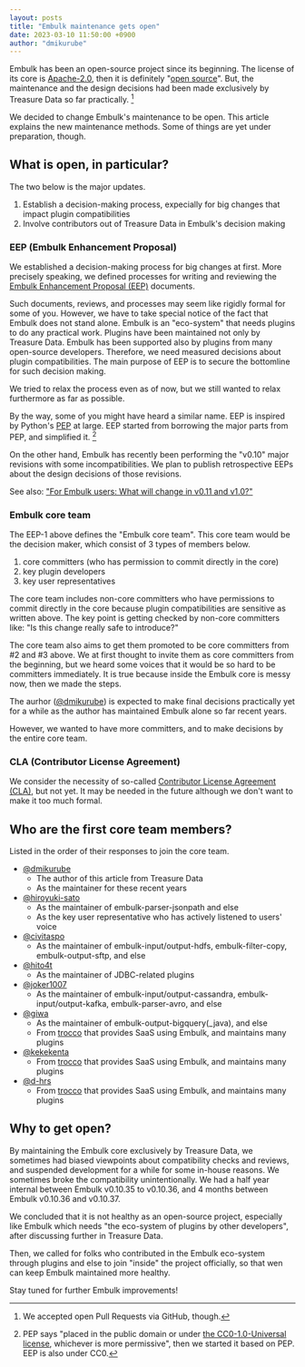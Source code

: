 ```yaml
---
layout: posts
title: "Embulk maintenance gets open"
date: 2023-03-10 11:50:00 +0900
author: "dmikurube"
---
```


Embulk has been an open-source project since its beginning. The license of its core is [Apache-2.0](https://www.apache.org/licenses/LICENSE-2.0), then it is definitely "[open source](https://opensource.org/osd)". But, the maintenance and the design decisions had been made exclusively by Treasure Data so far practically. [^pull-requests]

[^pull-requests]: We accepted open Pull Requests via GitHub, though.

We decided to change Embulk's maintenance to be open. This article explains the new maintenance methods. Some of things are yet under preparation, though.

What is open, in particular?
-----------------------------

The two below is the major updates.

1. Establish a decision-making process, expecially for big changes that impact plugin compatibilities
2. Involve contributors out of Treasure Data in Embulk's decision making

### EEP (Embulk Enhancement Proposal)

We established a decision-making process for big changes at first. More precisely speaking, we defined processes for writing and reviewing the [Embulk Enhancement Proposal (EEP)](https://github.com/embulk/embulk/blob/master/docs/eeps/eep-0001.md) documents.

Such documents, reviews, and processes may seem like rigidly formal for some of you. However, we have to take special notice of the fact that Embulk does not stand alone. Embulk is an "eco-system" that needs plugins to do any practical work. Plugins have been maintained not only by Treasure Data. Embulk has been supported also by plugins from many open-source developers. Therefore, we need measured decisions about plugin compatibilities. The main purpose of EEP is to secure the bottomline for such decision making.

We tried to relax the process even as of now, but we still wanted to relax furthermore as far as possible.

By the way, some of you might have heard a similar name. EEP is inspired by Python's [PEP](https://peps.python.org/pep-0001/) at large. EEP started from borrowing the major parts from PEP, and simplified it. [^pep-cc0]

[^pep-cc0]: PEP says "placed in the public domain or under [the CC0-1.0-Universal license](https://creativecommons.org/publicdomain/zero/1.0/deed.en), whichever is more permissive", then we started it based on PEP. EEP is also under CC0.

On the other hand, Embulk has recently been performing the "v0.10" major revisions with some incompatibilities. We plan to publish retrospective EEPs about the design decisions of those revisions.

See also: ["For Embulk users: What will change in v0.11 and v1.0?"](https://www.embulk.org/articles/2021/04/27/changes-in-v0.11.html)

### Embulk core team

The EEP-1 above defines the "Embulk core team". This core team would be the decision maker, which consist of 3 types of members below.

1. core committers (who has permission to commit directly in the core)
2. key plugin developers
3. key user representatives

The core team includes non-core committers who have permissions to commit directly in the core because plugin compatibilities are sensitive as written above. The key point is getting checked by non-core committers like: "Is this change really safe to introduce?"

The core team also aims to get them promoted to be core committers from #2 and #3 above. We at first thought to invite them as core committers from the beginning, but we heard some voices that it would be so hard to be committers immediately. It is true because inside the Embulk core is messy now, then we made the steps.

The aurhor ([@dmikurube](https://github.com/dmikurube)) is expected to make final decisions practically yet for a while as the author has maintained Embulk alone so far recent years.

However, we wanted to have more committers, and to make decisions by the entire core team.

### CLA (Contributor License Agreement)

We consider the necessity of so-called [Contributor License Agreement (CLA)](https://en.wikipedia.org/wiki/Contributor_License_Agreement), but not yet. It may be needed in the future although we don't want to make it too much formal.

Who are the first core team members?
-------------------------------------

Listed in the order of their responses to join the core team.

* [@dmikurube](https://github.com/dmikurube)
  * The author of this article from Treasure Data
  * As the maintainer for these recent years
* [@hiroyuki-sato](https://github.com/hiroyuki-sato)
  * As the maintainer of embulk-parser-jsonpath and else
  * As the key user representative who has actively listened to users' voice
* [@civitaspo](https://github.com/civitaspo)
  * As the maintainer of embulk-input/output-hdfs, embulk-filter-copy, embulk-output-sftp, and else
* [@hito4t](https://github.com/hito4t)
  * As the maintainer of JDBC-related plugins
* [@joker1007](https://github.com/joker1007)
  * As the maintainer of embulk-input/output-cassandra, embulk-input/output-kafka, embulk-parser-avro, and else
* [@giwa](https://github.com/giwa)
  * As the maintainer of embulk-output-bigquery(_java), and else
  * From [trocco](https://trocco.io/) that provides SaaS using Embulk, and maintains many plugins
* [@kekekenta](https://github.com/kekekenta)
  * From [trocco](https://trocco.io/) that provides SaaS using Embulk, and maintains many plugins
* [@d-hrs](https://github.com/d-hrs)
  * From [trocco](https://trocco.io/) that provides SaaS using Embulk, and maintains many plugins

Why to get open?
-----------------

By maintaining the Embulk core exclusively by Treasure Data, we sometimes had biased viewpoints about compatibility checks and reviews, and suspended development for a while for some in-house reasons. We sometimes broke the compatibility unintentionally. We had a half year internal between Embulk v0.10.35 to v0.10.36, and 4 months between Embulk v0.10.36 and v0.10.37.

We concluded that it is not healthy as an open-source project, especially like Embulk which needs "the eco-system of plugins by other developers", after discussing further in Treasure Data.

Then, we called for folks who contributed in the Embulk eco-system through plugins and else to join "inside" the project officially, so that wen can keep Embulk maintained more healthy.

Stay tuned for further Embulk improvements!

